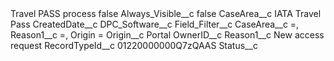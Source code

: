 <?xml version="1.0" encoding="UTF-8"?>
<CustomMetadata xmlns="http://soap.sforce.com/2006/04/metadata" xmlns:xsi="http://www.w3.org/2001/XMLSchema-instance" xmlns:xsd="http://www.w3.org/2001/XMLSchema">
    <label>Travel PASS process</label>
    <protected>false</protected>
    <values>
        <field>Always_Visible__c</field>
        <value xsi:type="xsd:boolean">false</value>
    </values>
    <values>
        <field>CaseArea__c</field>
        <value xsi:type="xsd:string">IATA Travel Pass</value>
    </values>
    <values>
        <field>CreatedDate__c</field>
        <value xsi:nil="true"/>
    </values>
    <values>
        <field>DPC_Software__c</field>
        <value xsi:nil="true"/>
    </values>
    <values>
        <field>Field_Filter__c</field>
        <value xsi:type="xsd:string">CaseArea__c =, Reason1__c =, Origin =</value>
    </values>
    <values>
        <field>Origin__c</field>
        <value xsi:type="xsd:string">Portal</value>
    </values>
    <values>
        <field>OwnerID__c</field>
        <value xsi:nil="true"/>
    </values>
    <values>
        <field>Reason1__c</field>
        <value xsi:type="xsd:string">New access request</value>
    </values>
    <values>
        <field>RecordTypeId__c</field>
        <value xsi:type="xsd:string">01220000000Q7zQAAS</value>
    </values>
    <values>
        <field>Status__c</field>
        <value xsi:nil="true"/>
    </values>
</CustomMetadata>
